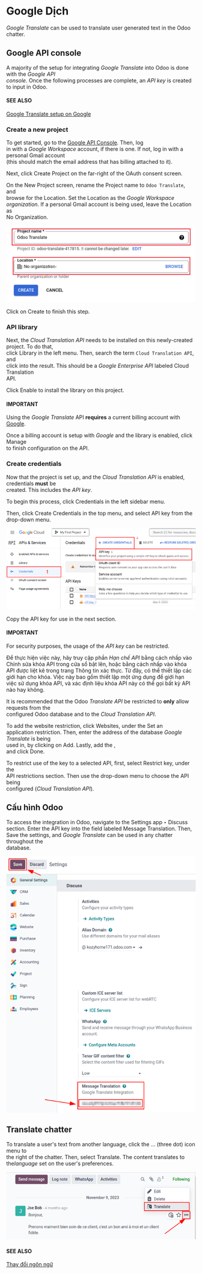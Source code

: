 # Google Dịch

_Google Translate_ can be used to translate user generated text in the Odoo chatter.

## Google API console

A majority of the setup for integrating _Google Translate_ into Odoo is done with the _Google API_\
_console_. Once the following processes are complete, an _API key_ is created to input in Odoo.

#### SEE ALSO

[Google Translate setup on Google](https://cloud.google.com/translate/docs/setup)

### Create a new project

To get started, go to the [Google API Console](https://console.developers.google.com). Then, log\
in with a _Google Workspace_ account, if there is one. If not, log in with a personal Gmail account\
(this should match the email address that has billing attached to it).

Next, click Create Project on the far-right of the OAuth consent screen.

On the New Project screen, rename the Project name to `Odoo Translate`, and\
browse for the Location. Set the Location as the _Google Workspace_\
_organization_. If a personal Gmail account is being used, leave the Location as\
No Organization.

![Project Name and Location for Google OAuth.](../../../_images/new-project1.png)

Click on Create to finish this step.

### API library

Next, the _Cloud Translation API_ needs to be installed on this newly-created project. To do that,\
click Library in the left menu. Then, search the term `Cloud Translation API`, and\
click into the result. This should be a _Google Enterprise API_ labeled Cloud Translation\
API.

Click Enable to install the library on this project.

#### IMPORTANT

Using the _Google Translate_ API **requires** a current billing account with [Google](https://myaccount.google.com/).

Once a billing account is setup with _Google_ and the library is enabled, click Manage\
to finish configuration on the API.

### Create credentials

Now that the project is set up, and the _Cloud Translation API_ is enabled, credentials **must** be\
created. This includes the _API key_.

To begin this process, click Credentials in the left sidebar menu.

Then, click Create Credentials in the top menu, and select API key from the\
drop-down menu.

![Create an API key in the Google API console.](../../../_images/api-key.png)

Copy the API key for use in the next section.

#### IMPORTANT

For security purposes, the usage of the _API key_ can be restricted.

Để thực hiện việc này, hãy truy cập phần _Hạn chế API_ bằng cách nhấp vào Chỉnh sửa khóa API trong cửa sổ bật lên, hoặc bằng cách nhấp vào khóa API được liệt kê trong trang Thông tin xác thực. Từ đây, có thể thiết lập các giới hạn cho khóa. Việc này bao gồm thiết lập một ứng dụng để giới hạn việc sử dụng khóa API, và xác định liệu khóa API này có thể gọi bất kỳ API nào hay không.

It is recommended that the Odoo _Translate API_ be restricted to **only** allow requests from the\
configured Odoo database and to the _Cloud Translation API_.

To add the website restriction, click Websites, under the Set an\
application restriction. Then, enter the address of the database _Google Translate_ is being\
used in, by clicking on Add. Lastly, add the ,\
and click Done.

To restrict use of the key to a selected API, first, select Restrict key, under the\
API restrictions section. Then use the drop-down menu to choose the API being\
configured (_Cloud Translation API_).

## Cấu hình Odoo

To access the integration in Odoo, navigate to the Settings app ‣ Discuss\
section. Enter the API key into the field labeled Message Translation. Then,\
Save the settings, and _Google Translate_ can be used in any chatter throughout the\
database.

![Odoo configuration of the API key from the Google API Console.](../../../_images/odoo-config.png)

## Translate chatter

To translate a user's text from another language, click the ... (three dot) icon menu to\
the right of the chatter. Then, select Translate. The content translates to th&#x65;_&#x6C;anguage_ set on the user's preferences.

![Google Translate present in an Odoo database's chatter.](../../../_images/google-translate.png)

#### SEE ALSO

[Thay đổi ngôn ngữ](../users/language.md#language-install)
